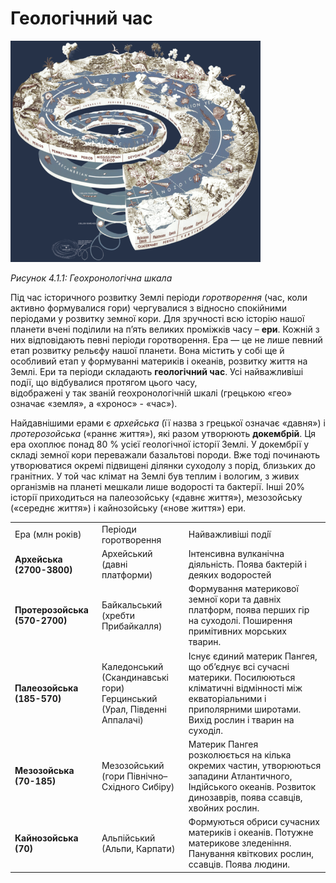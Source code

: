 Геологічний час
===============


<div class="space">
<div class="center">
<img src="1.png" width="400px" class="center"/>
<p><i>Рисунок 4.1.1:  Геохронологiчна шкала</i></p>
</div>
</div>

Під час історичного розвитку Землі періоди *горотворення* (час, коли
активно формувалися гори) чергувалися з відносно спокійними періодами у
розвитку земної кори. Для зручності всю історію нашої планети вчені
поділили на п’ять великих проміжків часу – **ери**. Кожній з них відповідають
певні періоди горотворення. Ера — це не лише певний етап розвитку
рельєфу нашої планети. Вона містить у собі ще й особливий етап у
формуванні материків і океанів, розвитку життя на Землі. Ери та періоди
складають **геологічний час**. Усі найважливіші події, що відбувалися
протягом цього часу,\
відображені у так званій геохронологічній шкалі (грецькою «гео» означає
«земля», а «хронос» - «час»).

Найдавнішими ерами є *архейська* (її назва з грецької означає «давня») і
*протерозойська* («раннє життя»), які разом утворюють **докембрій**. Ця
ера охоплює понад 80 % усієї геологічної історії Землі. У докембрії у
складі земної кори переважали базальтові породи. Вже тоді починають
утворюватися окремі підвищені ділянки суходолу з порід, близьких до
гранітних. У той час клімат на Землі був теплим і вологим, з живих
організмів на планеті мешкали лише водорості та бактерії. Інші 20%
історії приходиться на палеозойську («давнє життя»), мезозойську
(«середнє життя») і кайнозойську («нове життя») ери.

<div class="space">
<table>
<tr>
<td><span class="p1">Ера</span> (млн рокiв)</td>
<td><span class="p1">Перiоди горотворення</span></td>
<td><span class="p1">Найважливiшi подiї</span></td>
</tr>
<tr>
<td><b>Архейська (2700-3800)</b></td>
<td>Архейський (давнi платформи)</td>
<td>Iнтенсивна вулканiчна дiяльнiсть. Поява бактерiй i деяких водоростей</td>
</tr>
<tr>
<td><b>Протерозойська (570-2700)</b></td>
<td>Байкальський (хребти Прибайкалля)</td>
<td>Формування материкової земної кори та давнiх платформ, поява перших гiр на суходолi. Поширення примiтивних морських тварин.</td>
</tr>
<td><b>Палеозойська (185-570)</b></td>
<td>Каледонський (Скандинавськi гори) 
<br/>
Герцинський (Урал, Пiвденнi Аппалачi)</td>
<td>Iснує єдиний материк Пангея, що об’єднує всi сучаснi материки. Посилюються клiматичнi вiдмiнностi мiж екваторiальними i приполярними широтами. Вихiд рослин i тварин на суходiл.</td>
</tr>
<tr>
<td><b>Мезозойська (70-185)</b></td>
<td>Мезозойський (гори Пiвнiчно–Схiдного Сибiру)</td>
<td>Материк Пангея розколюється на кiлька окремих частин, утворюються западини Атлантичного,
Iндiйського океанiв. Розвиток динозаврiв, поява ссавцiв, хвойних рослин.</td>
</tr>
<tr>
<td>
<b>Кайнозойська (70)</b>
</td>
<td>
Альпiйський (Альпи, Карпати)
</td>
<td>
Формуються обриси сучасних материкiв i океанiв. Потужне материкове зледенiння. Панування
квiткових рослин, ссавцiв. Поява людини.
</td>
</tr>
</table>
</div>